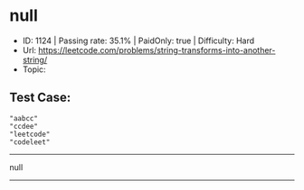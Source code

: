 # null                                                           

* ID: 1124    | Passing rate: 35.1% | PaidOnly: true   | Difficulty: Hard 
* Url: https://leetcode.com/problems/string-transforms-into-another-string/ 
* Topic:  

## Test Case:

```
"aabcc"
"ccdee"
"leetcode"
"codeleet"
```

---

null

---